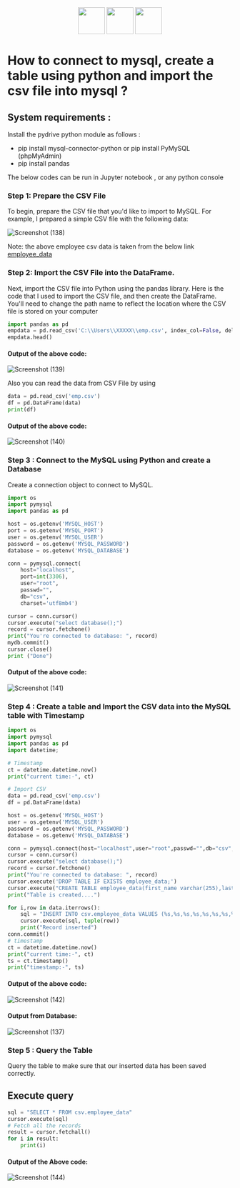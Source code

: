 <div align="center">
  <img height="60" src="https://user-images.githubusercontent.com/85709371/155844936-1206011d-4a78-4277-936d-b1e0fc776161.png">
  <img height="60" src="https://user-images.githubusercontent.com/85709371/155845012-4b0b2841-61a3-434b-adac-918b9c683b95.png">
  <img height="60" src="https://user-images.githubusercontent.com/85709371/155844988-b88c879e-dade-408b-8842-a2b6aa2647a6.png">
</div>

# How to connect to mysql, create a table using python and import the csv file into mysql ?

## System requirements :
Install the pydrive python module as follows :

* pip install mysql-connector-python or pip install PyMySQL (phpMyAdmin)
* pip install pandas

The below codes can be run in Jupyter notebook , or any python console


### Step 1: Prepare the CSV File

To begin, prepare the CSV file that you'd like to import to MySQL. For example, I prepared a simple CSV file with the following data:

![Screenshot (138)](https://user-images.githubusercontent.com/85709371/146887468-78fff29a-4f94-45a9-b385-9015f373cbdf.png)

Note: the above employee csv data is taken from the below link <a href="https://www.briandunning.com/sample-data/">employee_data</a>

### Step 2: Import the CSV File into the DataFrame.
Next, import the CSV file into Python using the pandas library. Here is the code that I used to import the CSV file, and then create the DataFrame. You'll need to change the path name to reflect the location where the CSV file is stored on your computer

```python
import pandas as pd
empdata = pd.read_csv('C:\\Users\\XXXXX\\emp.csv', index_col=False, delimiter = ',')
empdata.head()
```
#### Output of the above code:

![Screenshot (139)](https://user-images.githubusercontent.com/85709371/146893846-aad5d2c4-62cc-41e1-8164-082c296a2e16.png)

Also you can read the data from CSV File by using

```python
data = pd.read_csv('emp.csv')
df = pd.DataFrame(data)
print(df)
```
#### Output of the above code:

![Screenshot (140)](https://user-images.githubusercontent.com/85709371/146894479-69c42b4f-56dc-4af9-89d6-a94f4d23abdc.png)

### Step 3 : Connect to the MySQL using Python and create a Database
Create a connection object to connect to MySQL.
```python
import os
import pymysql
import pandas as pd

host = os.getenv('MYSQL_HOST')
port = os.getenv('MYSQL_PORT')
user = os.getenv('MYSQL_USER')
password = os.getenv('MYSQL_PASSWORD')
database = os.getenv('MYSQL_DATABASE')

conn = pymysql.connect(
    host="localhost",
    port=int(3306),
    user="root",
    passwd="",
    db="csv",
    charset='utf8mb4')

cursor = conn.cursor()
cursor.execute("select database();")
record = cursor.fetchone()
print("You're connected to database: ", record)
mydb.commit()
cursor.close()
print ("Done")
```
#### Output of the above code:

![Screenshot (141)](https://user-images.githubusercontent.com/85709371/146895770-405c598f-e98f-47a2-8b85-0db97dfd188d.png)

### Step 4 : Create a table and Import the CSV data into the MySQL table with Timestamp

```python
import os
import pymysql
import pandas as pd
import datetime;

# Timestamp
ct = datetime.datetime.now()
print("current time:-", ct)

# Import CSV
data = pd.read_csv('emp.csv')
df = pd.DataFrame(data)

host = os.getenv('MYSQL_HOST')
user = os.getenv('MYSQL_USER')
password = os.getenv('MYSQL_PASSWORD')
database = os.getenv('MYSQL_DATABASE')

conn = pymysql.connect(host="localhost",user="root",passwd="",db="csv",charset='utf8mb4')
cursor = conn.cursor()
cursor.execute("select database();")
record = cursor.fetchone()
print("You're connected to database: ", record)
cursor.execute('DROP TABLE IF EXISTS employee_data;')
cursor.execute("CREATE TABLE employee_data(first_name varchar(255),last_name varchar(255),company_name varchar(255),address varchar(255),city varchar(255),county varchar(255),state varchar(255),zip int,phone1 varchar(255),phone2 varchar(255),email varchar(255),web varchar(255))")
print("Table is created....") 

for i,row in data.iterrows():
    sql = "INSERT INTO csv.employee_data VALUES (%s,%s,%s,%s,%s,%s,%s,%s,%s,%s,%s,%s)"
    cursor.execute(sql, tuple(row))
    print("Record inserted")
conn.commit()
# timestamp
ct = datetime.datetime.now()
print("current time:-", ct) 
ts = ct.timestamp()
print("timestamp:-", ts)
```
#### Output of the above code:

![Screenshot (142)](https://user-images.githubusercontent.com/85709371/146897059-8d72b135-49d4-49a0-b012-3aa138f08e08.png)

#### Output from Database:

![Screenshot (137)](https://user-images.githubusercontent.com/85709371/146897154-f94fb37b-1cea-4065-a3b1-52c274fb04fd.png)

### Step 5 : Query the Table
Query the table to make sure that our inserted data has been saved correctly.


## Execute query
```python
sql = "SELECT * FROM csv.employee_data"
cursor.execute(sql)
# Fetch all the records
result = cursor.fetchall()
for i in result:
    print(i)
```

#### Output of the Above code:

![Screenshot (144)](https://user-images.githubusercontent.com/85709371/146897800-1b9b2f3d-be91-40ee-a908-b40818256592.png)
